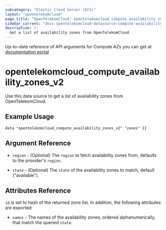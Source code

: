 ```yaml
---
subcategory: "Elastic Cloud Server (ECS)"
layout: "opentelekomcloud"
page_title: "OpenTelekomCloud: opentelekomcloud_compute_availability_zones_v2"
sidebar_current: "docs-opentelekomcloud-datasource-compute-availability-zones-v2"
description: |-
  Get a list of availability zones from OpenTelekomCloud
---
```


Up-to-date reference of API arguments for Compute AZs you can get at
[documentation portal](https://docs.otc.t-systems.com/elastic-cloud-server/api-ref/native_openstack_nova_apis/az/querying_azs.html#en-us-topic-0065817728)

# opentelekomcloud_compute_availability_zones_v2

Use this data source to get a list of availability zones from OpenTelekomCloud.

## Example Usage

```hcl
data "opentelekomcloud_compute_availability_zones_v2" "zones" {}
```

## Argument Reference

* `region` - (Optional) The `region` to fetch availability zones from, defaults to the provider's `region`.

* `state` - (Optional) The `state` of the availability zones to match, default ("available").


## Attributes Reference

`id` is set to hash of the returned zone list. In addition, the following attributes are exported:

* `names` - The names of the availability zones, ordered alphanumerically, that match the queried `state`.
